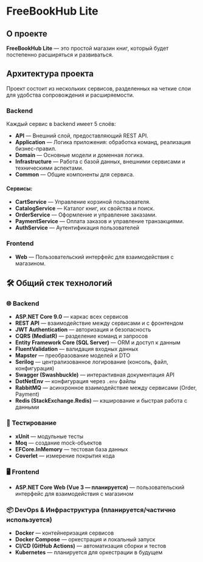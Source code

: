 # FreeBookHub Lite

## О проекте
**FreeBookHub Lite** — это простой магазин книг, который будет постепенно расширяться и развиваться.

## Архитектура проекта
Проект состоит из нескольких сервисов, разделенных на четкие слои для удобства сопровождения и расширяемости.

### Backend
Каждый сервис в backend имеет 5 слоёв:

- **API** — Внешний слой, предоставляющий REST API.
- **Application** — Логика приложения: обработка команд, реализация бизнес-правил.
- **Domain** — Основные модели и доменная логика.
- **Infrastructure** — Работа с базой данных, внешними сервисами и техническими аспектами.
- **Common** —  Общие компоненты для сервиса.

#### Сервисы:
- **CartService** — Управление корзиной пользователя.
- **CatalogService** — Каталог книг, их свойства и поиск.
- **OrderService** — Оформление и управление заказами.
- **PaymentService** — Оплата заказов и управление транзакциями.
- **AuthService** — Аутентификация пользователей

### Frontend
- **Web** — Пользовательский интерфейс для взаимодействия с магазином.


## 🛠 Общий стек технологий

### 🌐 Backend
- **ASP.NET Core 9.0** — каркас всех сервисов
- **REST API** — взаимодействие между сервисами и с фронтендом
- **JWT Authentication** — авторизация и безопасность
- **CQRS (MediatR)** — разделение команд и запросов
- **Entity Framework Core (SQL Server)** — ORM и доступ к данным
- **FluentValidation** — валидация входных данных
- **Mapster** — преобразование моделей и DTO
- **Serilog** — централизованное логирование (консоль, файл, конфигурация)
- **Swagger (Swashbuckle)** — интерактивная документация API
- **DotNetEnv** — конфигурация через `.env` файлы
- **RabbitMQ** — асинхронное взаимодействие между сервисами (Order, Payment)
- **Redis (StackExchange.Redis)** — кэширование и быстрая работа с данными

### 🧪 Тестирование
- **xUnit** — модульные тесты
- **Moq** — создание mock-объектов
- **EFCore.InMemory** — тестовая база данных
- **Coverlet** — измерение покрытия кода

### 🖥 Frontend
- **ASP.NET Core Web (Vue 3 — планируется)** — пользовательский интерфейс для взаимодействия с магазином

### 📦 DevOps & Инфраструктура (планируется/частично используется)
- **Docker** — контейнеризация сервисов
- **Docker Compose** — оркестрация и локальный запуск
- **CI/CD (GitHub Actions)** — автоматизация сборки и тестов
- **Kubernetes** — планируется для оркестрации в будущем
